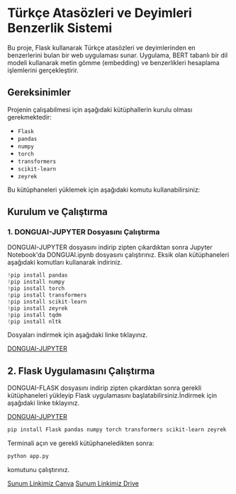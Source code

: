 # Türkçe Atasözleri ve Deyimleri Benzerlik Sistemi

Bu proje, Flask kullanarak Türkçe atasözleri ve deyimlerinden en benzerlerini bulan bir web uygulaması sunar. Uygulama, BERT tabanlı bir dil modeli kullanarak metin gömme (embedding) ve benzerlikleri hesaplama işlemlerini gerçekleştirir.

## Gereksinimler

Projenin çalışabilmesi için aşağıdaki kütüphallerin kurulu olması gerekmektedir:

- `Flask`
- `pandas`
- `numpy`
- `torch`
- `transformers`
- `scikit-learn`
- `zeyrek`

Bu kütüphaneleri yüklemek için aşağıdaki komutu kullanabilirsiniz:
## Kurulum ve Çalıştırma
### 1. DONGUAI-JUPYTER Dosyasını Çalıştırma
DONGUAI-JUPYTER dosyasını indirip zipten çıkardıktan sonra Jupyter Notebook'da DONGUAI.ipynb dosyasını çalıştırınız. Eksik olan kütüphaneleri aşağıdaki komutları kullanarak indiriniz.

```python
!pip install pandas
!pip install numpy
!pip install torch
!pip install transformers
!pip install scikit-learn 
!pip install zeyrek
!pip install tqdm
!pip install nltk

```

Dosyaları indirmek için aşağıdaki linke tıklayınız.

[DONGUAI-JUPYTER](https://drive.google.com/file/d/1VZr0ak5jEObaCcsqPnopvuQ4fCVvWM_t/view?usp=drive_link)

## 2. Flask Uygulamasını Çalıştırma
DONGUAI-FLASK dosyasını indirip zipten çıkardıktan sonra gerekli kütüphaneleri yükleyip Flask uygulamasını başlatabilirsiniz.İndirmek için aşağıdaki linke tıklayınız.

[DONGUAI-JUPYTER](https://drive.google.com/file/d/1Kx2PUP-uc97t17cZRIkJRA5CeyR6UqN7/view?usp=sharing)

```bash
pip install Flask pandas numpy torch transformers scikit-learn zeyrek
```

Terminali açın ve gerekli kütüphaneledikten sonra:
```bash
python app.py
```
komutunu çalıştırınız. 

[Sunum Linkimiz Canva](https://www.canva.com/design/DAGNWqLdfiA/Ry0tsZqvbdreYeV_yTlTDw/edit?utm_content=DAGNWqLdfiA&utm_campaign=designshare&utm_medium=link2&utm_source=sharebutton)
[Sunum Linkimiz Drive](https://docs.google.com/presentation/d/144BURvRCk_PnLtxZChWJaVQkKkKrkXlt/edit?usp=sharing&ouid=102710526501565117633&rtpof=true&sd=true)
